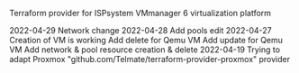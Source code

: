 Terraform provider for ISPsystem VMmanager 6 virtualization platform

2022-04-29	Network change
2022-04-28	Add pools edit
2022-04-27 	Creation of VM is working
		Add delete for Qemu VM
		Add update for Qemu VM
		Add network & pool resource creation & delete
2022-04-19 Trying to adapt Proxmox "github.com/Telmate/terraform-provider-proxmox" provider
